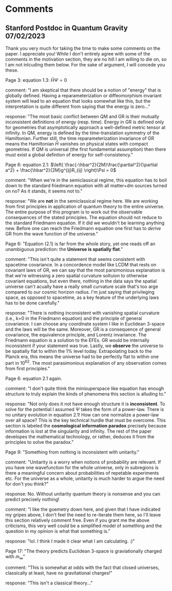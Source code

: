 # Comments

## Stanford Postdoc in Quantum Gravity 07/02/2023

Thank you very much for taking the time to make some comments on the paper. I appreciate you! While I don't entirely agree with some of the comments in the motivation section, they are no hill I am willing to die on, so I am not inlcuding them below. For the sake of argument, I will concede you these. 

Page 3: equation 1.3: $\hat{H} \Psi = 0$

comment: "I am skeptical that there should be a notion of "energy" that is globally defined. Having a reparameterization or diffeomorphism invariant system will lead to an equation that looks somewhat like this, but the interpretation is quite different from saying that the energy is zero..."

response: "The most basic conflict between QM and GR is their mutually inconsistent definitions of energy (resp. time). Energy in GR is defined only for geometries that asymptotically approach a well-defined metric tensor at infinity. In QM, energy is defined by the time-translation symmetry of the Hamiltonian. Further still, the time reparameterization invariance of GR means the Hamiltonian $\hat{H}$ vanishes on physical states with compact geometries. If QM is universal (the first fundamental assumption) then there must exist a global defintion of energy for self-consistency."

Page 6: equation 2.1: $\left( \frac{-\hbar^2}{2M}\frac{\partial^2}{\partial a^2} + \frac{\hbar^2}{2M}g^{ij}R_{ij} \right)\Psi = 0$

comment: "When we're in the semiclassical regime, this equation has to boil down to the standard friedmann equation with all matter+dm sources turned on no? As it stands, it seems not to."

response: "We are **not** in the semiclassical regime here. We are working from first principles in application of quantum theory to the entire universe. The entire purpose of this program is to work out the observable consequences of the stated principles. The equation should not reduce to the standard Friedmann equation. If it did we wouldn't be learning anything new. Before one can reach the Friedmann equation one first has to *derive* GR from the wave function of the universe."


Page 6: "Equation (2.1) is far from the whole story, yet one reads off an unambiguous prediction:
the **Universe is spatially flat**."

comment: "This isn't quite a statement that seems consistent with spacetime covariance. In a concordence model like LCDM that rests on covariant laws of GR, we can say that the most parsimonious explanation is that we're witnessing a zero spatial curvature soltuion to otherwise covariant equations, but even there, nothing in the data says the spatial universe can't acually have a really small curvature scale that's too arge compared to our cosmic horizon radius. I'm just saying that privileging space, as opposed to spacetime, as a key feature of the underlying laws has to be done carefully."

response: "There is nothing inconsistent with vanishing spatial curvature (i.e., k=0 in the Friedmann equation) and the principle of general covariance. I can choose any coordinate system I like in Euclidean 3-space and the laws will be the same. Moreover, GR is a consequence of general covariance, the equivalence principle, and Lorentz invariance. The Friedmann equation is a solution to the EFEs. GR would be internally inconsistent if your statement was true. Lastly, we **observe** the universe to be spatially flat to within the 1% level today. Extrapolating back to the Planck era, this means the universe had to be perfectly flat to within one part in $10^{62}$. The most parasimonious explanation of any observation comes from first principles."

Page 6: equation 2.1 again.

comment: "I don't quite think the minisuperspace like equation has enough structure to truly explain the kinds of phenomena this section is alluding to."

response: "Not only does it not have enough structure it is **inconsistent**. To solve for the potential I assumed $\Psi$ takes the form of a power-law. There is no unitary evolution in equation 2.1! How can one normalize a power-law over all space? This is the key technical hurdle that must be overcome. This section is labeled the **cosmological information paradox** precisely because information is lost at the singularity and infinity. The rest of the paper developes the mathematical technology, or rather, deduces it from the principles to solve the paradox."

Page 9: "Something from nothing is inconsistent with unitarity."

comment: "Unitarity is a worry when notions of probability are relevant. If you have one wavefunction for the whole universe, only in subregions is there a meaningful concern about probabilities of repetable experiments etc. For the universe as a whole, unitarity is much harder to argue the need for don't you think?"

response: No. Without unitarity quantum theory is nonsense and you can predict precisely nothing!

comment: "I like the goemetry down here, and given that I have indicated my gripes above, I don't feel the need to re-iterate them here, so I'll leave this section relatively comment free. Even if you grant me the above criticisms, this very well could be a simplified model of something and the question in my opinion is what that something is."

response: "lol. I think I made it clear what I am calculating. :)"

Page 17: "The theory predicts Euclidean 3-space is graviationally charged with $m_{\infty}$"

comment: "This is somewhat at odds with the fact that closed universes, classically at least, have no gravitational charges!"

response: "This isn't a classical theory..."


